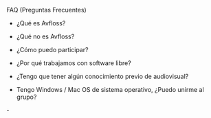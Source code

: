 FAQ (Preguntas Frecuentes)

- ¿Qué es Avfloss?

- ¿Qué no es Avfloss?

- ¿Cómo puedo participar?

- ¿Por qué trabajamos con software libre?

- ¿Tengo que tener algún conocimiento previo de audiovisual?

- Tengo Windows / Mac OS de sistema operativo, ¿Puedo unirme al grupo?

- 
